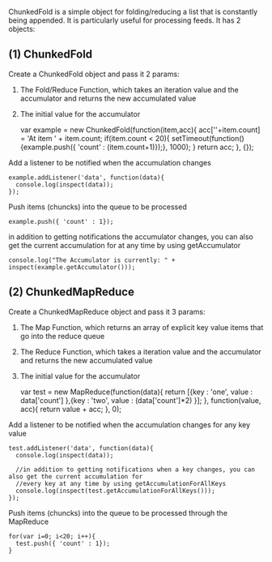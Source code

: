 ChunkedFold is a simple object for folding/reducing a list that is constantly being appended. It is particularly useful for processing feeds. It has 2 objects:

(1) ChunkedFold
---------------

Create a ChunkedFold object and pass it 2 params:

1. The Fold/Reduce Function, which takes an iteration value and the accumulator and returns the new accumulated value
2. The initial value for the accumulator

	var example = new ChunkedFold(function(item,acc){
	  acc[''+item.count] = 'At item ' + item.count;
	  if(item.count < 20){
	     setTimeout(function(){example.push({ 'count' : (item.count+1)});}, 1000); 
	  }
	  return acc;
	}, {});


Add a listener to be notified when the accumulation changes

	example.addListener('data', function(data){
	  console.log(inspect(data));
	});


Push items (chuncks) into the queue to be processed

	example.push({ 'count' : 1});


in addition to getting notifications the accumulator changes, you can also get the current accumulation for 
at any time by using getAccumulator

	console.log("The Accumulator is currently: " + inspect(example.getAccumulator()));


(2) ChunkedMapReduce
--------------------

Create a ChunkedMapReduce object and pass it 3 params:

1. The Map Function, which returns an array of explicit key value items that go into the reduce queue
2. The Reduce Function, which takes a iteration value and the accumulator and returns the new accumulated value
3. The initial value for the accumulator


	 
	var test = new MapReduce(function(data){
	  return [{key : 'one', value : data['count'] },{key : 'two', value : (data['count']*2) }];
	}, function(value, acc){
	  return value + acc;
	}, 0);


Add a listener to be notified when the accumulation changes for any key value

	test.addListener('data', function(data){
	  console.log(inspect(data));
  
	  //in addition to getting notifications when a key changes, you can also get the current accumulation for 
	  //every key at any time by using getAccumulationForAllKeys
	  console.log(inspect(test.getAccumulationForAllKeys()));
	});


Push items (chuncks) into the queue to be processed through the MapReduce

	for(var i=0; i<20; i++){
	  test.push({ 'count' : 1});
	}
